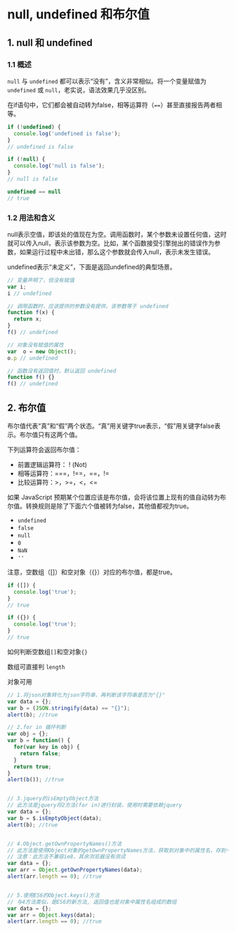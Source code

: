 # null, undefined 和布尔值

## 1. null 和 undefined

### 1.1 概述

`null` 与 `undefined` 都可以表示“没有”，含义非常相似。将一个变量赋值为 `undefined` 或 `null`，老实说，语法效果几乎没区别。

在if语句中，它们都会被自动转为false，相等运算符（`==`）甚至直接报告两者相等。

```js
if (!undefined) {
  console.log('undefined is false');
}
// undefined is false

if (!null) {
  console.log('null is false');
}
// null is false

undefined == null
// true
```

### 1.2 用法和含义

null表示空值，即该处的值现在为空。调用函数时，某个参数未设置任何值，这时就可以传入null，表示该参数为空。比如，某个函数接受引擎抛出的错误作为参数，如果运行过程中未出错，那么这个参数就会传入null，表示未发生错误。

undefined表示“未定义”，下面是返回undefined的典型场景。

```js
// 变量声明了，但没有赋值
var i;
i // undefined

// 调用函数时，应该提供的参数没有提供，该参数等于 undefined
function f(x) {
  return x;
}
f() // undefined

// 对象没有赋值的属性
var  o = new Object();
o.p // undefined

// 函数没有返回值时，默认返回 undefined
function f() {}
f() // undefined
```

## 2. 布尔值

布尔值代表“真”和“假”两个状态。“真”用关键字true表示，“假”用关键字false表示。布尔值只有这两个值。

下列运算符会返回布尔值：

* 前置逻辑运算符： ! (Not)
* 相等运算符：===，!==，==，!=
* 比较运算符：>，>=，<，<=

如果 JavaScript 预期某个位置应该是布尔值，会将该位置上现有的值自动转为布尔值。转换规则是除了下面六个值被转为false，其他值都视为true。

* `undefined`
* `false`
* `null`
* `0`
* `NaN`
* `''`

注意，空数组（[]）和空对象（{}）对应的布尔值，都是true。

```js
if ([]) {
  console.log('true');
}
// true

if ({}) {
  console.log('true');
}
// true
```

如何判断空数组`[]`和空对象`{}`

数组可直接判 `length`

对象可用

```js
// 1.将json对象转化为json字符串，再判断该字符串是否为"{}"
var data = {};
var b = (JSON.stringify(data) == "{}");
alert(b); //true

// 2.for in 循环判断
var obj = {};
var b = function() {
  for(var key in obj) {
    return false;
  }
  return true;
}
alert(b()); //true


// 3.jquery的isEmptyObject方法
// 此方法是jquery将2方法(for in)进行封装，使用时需要依赖jquery
var data = {};
var b = $.isEmptyObject(data);
alert(b); //true


// 4.Object.getOwnPropertyNames()方法
// 此方法是使用Object对象的getOwnPropertyNames方法，获取到对象中的属性名，存到一个数组中，返回数组对象，我们可以通过判断数组的length来判断此对象是否为空
// 注意：此方法不兼容ie8，其余浏览器没有测试
var data = {};
var arr = Object.getOwnPropertyNames(data);
alert(arr.length == 0); //true


// 5.使用ES6的Object.keys()方法
// 与4方法类似，是ES6的新方法, 返回值也是对象中属性名组成的数组
var data = {};
var arr = Object.keys(data);
alert(arr.length == 0); //true
```
